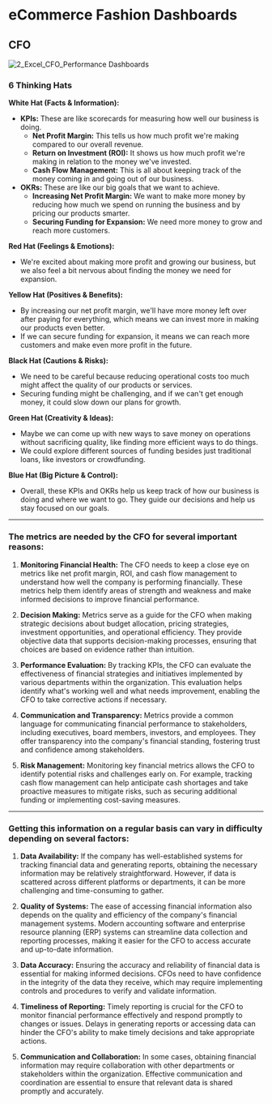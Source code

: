 # eCommerce Fashion Dashboards

## CFO
![2_Excel_CFO_Performance Dashboards](https://github.com/Dillipmeher/E-commerce_Fashion_Project-Excel-R/assets/143451788/8f26da4b-1f01-4f78-99b6-10d21c50f92b)




### 6 Thinking Hats

**White Hat (Facts & Information):**
- **KPIs:** These are like scorecards for measuring how well our business is doing.
  - **Net Profit Margin:** This tells us how much profit we're making compared to our overall revenue.
  - **Return on Investment (ROI):** It shows us how much profit we're making in relation to the money we've invested.
  - **Cash Flow Management:** This is all about keeping track of the money coming in and going out of our business.
- **OKRs:** These are like our big goals that we want to achieve.
  - **Increasing Net Profit Margin:** We want to make more money by reducing how much we spend on running the business and by pricing our products smarter.
  - **Securing Funding for Expansion:** We need more money to grow and reach more customers.

**Red Hat (Feelings & Emotions):**
- We're excited about making more profit and growing our business, but we also feel a bit nervous about finding the money we need for expansion.

**Yellow Hat (Positives & Benefits):**
- By increasing our net profit margin, we'll have more money left over after paying for everything, which means we can invest more in making our products even better.
- If we can secure funding for expansion, it means we can reach more customers and make even more profit in the future.

**Black Hat (Cautions & Risks):**
- We need to be careful because reducing operational costs too much might affect the quality of our products or services.
- Securing funding might be challenging, and if we can't get enough money, it could slow down our plans for growth.

**Green Hat (Creativity & Ideas):**
- Maybe we can come up with new ways to save money on operations without sacrificing quality, like finding more efficient ways to do things.
- We could explore different sources of funding besides just traditional loans, like investors or crowdfunding.

**Blue Hat (Big Picture & Control):**
- Overall, these KPIs and OKRs help us keep track of how our business is doing and where we want to go. They guide our decisions and help us stay focused on our goals.

---

### The metrics are needed by the CFO for several important reasons:

1. **Monitoring Financial Health:** The CFO needs to keep a close eye on metrics like net profit margin, ROI, and cash flow management to understand how well the company is performing financially. These metrics help them identify areas of strength and weakness and make informed decisions to improve financial performance.

2. **Decision Making:** Metrics serve as a guide for the CFO when making strategic decisions about budget allocation, pricing strategies, investment opportunities, and operational efficiency. They provide objective data that supports decision-making processes, ensuring that choices are based on evidence rather than intuition.

3. **Performance Evaluation:** By tracking KPIs, the CFO can evaluate the effectiveness of financial strategies and initiatives implemented by various departments within the organization. This evaluation helps identify what's working well and what needs improvement, enabling the CFO to take corrective actions if necessary.

4. **Communication and Transparency:** Metrics provide a common language for communicating financial performance to stakeholders, including executives, board members, investors, and employees. They offer transparency into the company's financial standing, fostering trust and confidence among stakeholders.

5. **Risk Management:** Monitoring key financial metrics allows the CFO to identify potential risks and challenges early on. For example, tracking cash flow management can help anticipate cash shortages and take proactive measures to mitigate risks, such as securing additional funding or implementing cost-saving measures.

---

### Getting this information on a regular basis can vary in difficulty depending on several factors:

1. **Data Availability:** If the company has well-established systems for tracking financial data and generating reports, obtaining the necessary information may be relatively straightforward. However, if data is scattered across different platforms or departments, it can be more challenging and time-consuming to gather.

2. **Quality of Systems:** The ease of accessing financial information also depends on the quality and efficiency of the company's financial management systems. Modern accounting software and enterprise resource planning (ERP) systems can streamline data collection and reporting processes, making it easier for the CFO to access accurate and up-to-date information.

3. **Data Accuracy:** Ensuring the accuracy and reliability of financial data is essential for making informed decisions. CFOs need to have confidence in the integrity of the data they receive, which may require implementing controls and procedures to verify and validate information.

4. **Timeliness of Reporting:** Timely reporting is crucial for the CFO to monitor financial performance effectively and respond promptly to changes or issues. Delays in generating reports or accessing data can hinder the CFO's ability to make timely decisions and take appropriate actions.

5. **Communication and Collaboration:** In some cases, obtaining financial information may require collaboration with other departments or stakeholders within the organization. Effective communication and coordination are essential to ensure that relevant data is shared promptly and accurately.

